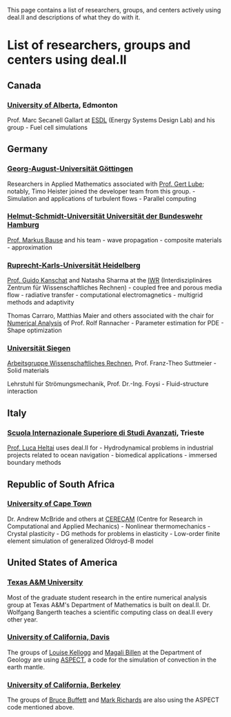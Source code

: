 This page contains a list of researchers, groups, and centers actively using
deal.II and descriptions of what they do with it.

# List of researchers, groups and centers using deal.II

## Canada

### [University of Alberta](http://www.ualberta.ca), Edmonton
  Prof. Marc Secanell Gallart at [ESDL](http://www.mece.ualberta.ca/groups/energysystemsdesign/) (Energy Systems Design Lab) and his group
    - Fuel cell simulations



## Germany

### [Georg-August-Universität Göttingen](http://www.uni-goettingen.de/)

  Researchers in Applied Mathematics associated with [Prof. Gert Lube](http://www.num.math.uni-goettingen.de/lube/); notably, Timo Heister joined the developer team from this group.
    - Simulation and applications of turbulent flows
    - Parallel computing

### [Helmut-Schmidt-Universität Universität der Bundeswehr Hamburg](http://www.hsu-hh.de/)

  [Prof. Markus Bause](http://www.hsu-hh.de/mb-mathe/index_8Nk2UtXjFq8mxHBX.html) and his team
    - wave propagation
    - composite materials
    - approximation

### [Ruprecht-Karls-Universität Heidelberg](http://www.uni-heidelberg.de/)

  [Prof. Guido Kanschat](http://www.iwr.uni-heidelberg.de/groups/MathSim) and Natasha Sharma at the [IWR](http://www,iwr.uni-heidelberg.de) (Interdisziplinäres Zentrum für Wissenschaftliches Rechnen)
    - coupled free and porous media flow
    - radiative transfer
    - computational electromagnetics
    - multigrid methods and adaptivity

   Thomas Carraro, Matthias Maier and others associated with the chair for [Numerical Analysis](http://numerik.uni-hd.de/) of Prof. Rolf Rannacher
    - Parameter estimation for PDE
    - Shape optimization

### [Universität Siegen](http://www.uni-siegen.de/start/)
  [Arbeitsgruppe Wissenschaftliches Rechnen](http://www.uni-siegen.de/fb6/wir/index.html), Prof. Franz-Theo Suttmeier
    - Solid materials

  Lehrstuhl für Strömungsmechanik, Prof. Dr.-Ing. Foysi
    - Fluid-structure interaction



## Italy

### [Scuola Internazionale Superiore di Studi Avanzati](http://www.sissa.it), Trieste

  [Prof. Luca Heltai](http://people.sissa.it/~heltai/) uses deal.II for
    - Hydrodynamical problems in industrial projects related to ocean navigation
    - biomedical applications
    - immersed boundary methods



## Republic of South Africa

### [University of Cape Town](http://www.uct.ac.za/)
  Dr. Andrew McBride and others at [CERECAM](http://www.cerecam.uct.ac.za/) (Centre for Research in Computational and Applied Mechanics)
    - Nonlinear thermomechanics
    - Crystal plasticity
    - DG methods for problems in elasticity
    - Low-order finite element simulation of generalized Oldroyd-B model



## United States of America

### [Texas A&M University](http://www.math.tamu.edu/research/numerical_analysis/)

  Most of the graduate student research in the entire numerical analysis group at Texas A&M's Department of Mathematics is built on deal.II. Dr. Wolfgang Bangerth teaches a scientific computing class on deal.II every other year.

### [University of California, Davis](https://www.geology.ucdavis.edu/)

  The groups of [Louise Kellogg](http://mygeologypage.ucdavis.edu/kellogg/) and [Magali Billen](http://mygeologypage.ucdavis.edu/billen/) at the Department of Geology are using [ASPECT](http://www.dealii.org/aspect), a code for the simulation of convection in the earth mantle.

### [University of California, Berkeley](http://eps.berkeley.edu/people/faculty.php)

  The groups of [Bruce Buffett](http://eps.berkeley.edu/development/view_person.php?uid=326008) and [Mark Richards](http://eps.berkeley.edu/development/view_person.php?uid=7517) are also using the ASPECT code mentioned above.
